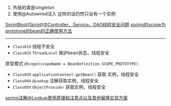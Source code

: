 1. 外层的类是singleton
2. 使用@Autowired注入
这样的话仍然只会有一个实例

[SprintBoot(Sprint)中Controller、Service、DAO线程安全问题](https://blog.csdn.net/zzhongcy/article/details/111880554)
[spring的scope为prototype的bean的正确使用方法](https://zhuanlan.zhihu.com/p/27971569)

---

* `Class01X` 线程不安全
* `Class02X` `ThreadLocal` 维护bean状态，线程安全

原型模式 `@Scope(scopeName = BeanDefinition.SCOPE_PROTOTYPE)`
* `Class03X` `applicationContext.getBean()` 获取 实例，线程安全
* `Class04X` `@Lookup` 注解获取实例，线程安全
* `Class05X` `ObjectProvider` 获取实例，线程安全

[spring注解@Lookup使用原理和注意点以及其他替换实现方案](https://blog.csdn.net/duxd185120/article/details/109125440)
